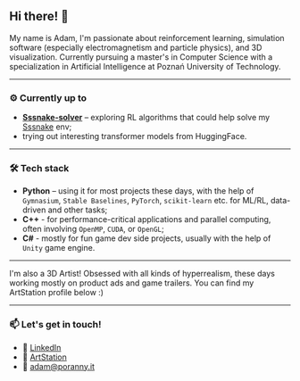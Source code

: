 ## Hi there! 👋 

My name is Adam, I'm passionate about reinforcement learning, simulation software (especially electromagnetism and particle physics), and 3D visualization. Currently pursuing a master's in Computer Science with a specialization in Artificial Intelligence at Poznań University of Technology.

---

### ⚙️ Currently up to

- **[Sssnake-solver](https://github.com/Poranny/Sssnake-solver)** – exploring RL algorithms that could help solve my [Sssnake](https://github.com/Poranny/Sssnake) env;
- trying out interesting transformer models from HuggingFace.

---

### 🛠️ Tech stack

- **Python** – using it for most projects these days, with the help of `Gymnasium`, `Stable Baselines`, `PyTorch`, `scikit-learn` etc. for ML/RL, data-driven and other tasks;
- **C++** - for performance-critical applications and parallel computing, often involving `OpenMP`, `CUDA`, or `OpenGL`;
- **C#** - mostly for fun game dev side projects, usually with the help of `Unity` game engine.

---

I'm also a 3D Artist! Obsessed with all kinds of hyperrealism, these days working mostly on product ads and game trailers. You can find my ArtStation profile below :)

---

### 📫 Let's get in touch!

- 🔗 [LinkedIn](www.linkedin.com/in/adam-malinowski-a50632181/)
- 🎨 [ArtStation](https://www.artstation.com/adammalinowski6)
- 📧 adam@poranny.it
